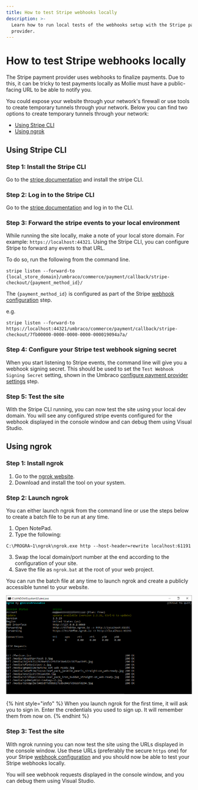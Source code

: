 ```yaml
---
title: How to test Stripe webhooks locally
description: >-
  Learn how to run local tests of the webhooks setup with the Stripe payment
  provider.
---
```


# How to test Stripe webhooks locally

The Stripe payment provider uses webhooks to finalize payments. Due to this, it can be tricky to test payments locally as Mollie must have a public-facing URL to be able to notify you.

You could expose your website through your network's firewall or use tools to create temporary tunnels through your network.
Below you can find two options to create temporary tunnels through your network:

- [Using Stripe CLI](using-stripe-cli)
- [Using ngrok](using-ngrok)


## Using Stripe CLI

### Step 1: Install the Stripe CLI

Go to the [stripe documentation](https://stripe.com/docs/stripe-cli#install) and install the stripe CLI.

### Step 2: Log in to the Stripe CLI

Go to the [stripe documentation](https://stripe.com/docs/stripe-cli#login-account) and log in to the CLI.

### Step 3: Forward the stripe events to your local environment

While running the site locally, make a note of your local store domain. For example: `https://localhost:44321`. Using the Stripe CLI, you can configure Stripe to forward any events to that URL.

To do so, run the following from the command line.

```
stripe listen --forward-to {local_store_domain}/umbraco/commerce/payment/callback/stripe-checkout/{payment_method_id}/
```

The `{payment_method_id}` is configured as part of the Stripe [webhook configuration](../configuring-stripe.md#step-3-webhook) step.

e.g.
```
stripe listen --forward-to https://localhost:44321/umbraco/commerce/payment/callback/stripe-checkout/7fb00000-0000-0000-0000-000019094a7a/
```
### Step 4: Configure your Stripe test webhook signing secret

When you start listening to Stripe events, the command line will give you a webhook signing secret. This should be used to set the `Test Webhook Signing Secret` setting, shown in the Umbraco [configure payment provider settings](../configuring-umbraco.md##step-2-configure-payment-provider-settings) step.

### Step 5: Test the site

With the Stripe CLI running, you can now test the site using your local dev domain. You will see any configured stripe events configured for the webhook displayed in the console window and can debug them using Visual Studio.

## Using ngrok
### Step 1: Install ngrok

1. Go to the [ngrok website](https://ngrok.com/).
2. Download and install the tool on your system.

### Step 2: Launch ngrok

You can either launch ngrok from the command line or use the steps below to create a batch file to be run at any time.

1. Open NotePad.
2. Type the following:

```
C:\PROGRA~1\ngrok\ngrok.exe http --host-header=rewrite localhost:61191
```

3. Swap the local domain/port number at the end according to the configuration of your site.
4. Save the file as `ngrok.bat` at the root of your web project.

You can run the batch file at any time to launch ngrok and create a publicly accessible tunnel to your website.

![ngrok](../../media/ngrok.png)

{% hint style="info" %}
When you launch ngrok for the first time, it will ask you to sign in. Enter the credentials you used to sign up. It will remember them from now on.
{% endhint %}

### Step 3: Test the site

With ngrok running you can now test the site using the URLs displayed in the console window. Use these URLs (preferably the secure `https` one) for your Stripe [webhook configuration](../configuring-stripe.md#step-3-webhook) and you should now be able to test your Stripe webhooks locally.

You will see webhook requests displayed in the console window, and you can debug them using Visual Studio.
